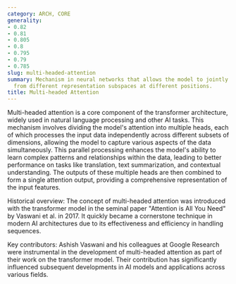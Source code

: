 ```yaml
---
category: ARCH, CORE
generality:
- 0.82
- 0.81
- 0.805
- 0.8
- 0.795
- 0.79
- 0.785
slug: multi-headed-attention
summary: Mechanism in neural networks that allows the model to jointly attend to information
  from different representation subspaces at different positions.
title: Multi-headed Attention
---
```


Multi-headed attention is a core component of the transformer architecture, widely used in natural language processing and other AI tasks. This mechanism involves dividing the model's attention into multiple heads, each of which processes the input data independently across different subsets of dimensions, allowing the model to capture various aspects of the data simultaneously. This parallel processing enhances the model's ability to learn complex patterns and relationships within the data, leading to better performance on tasks like translation, text summarization, and contextual understanding. The outputs of these multiple heads are then combined to form a single attention output, providing a comprehensive representation of the input features.

Historical overview: The concept of multi-headed attention was introduced with the transformer model in the seminal paper "Attention is All You Need" by Vaswani et al. in 2017. It quickly became a cornerstone technique in modern AI architectures due to its effectiveness and efficiency in handling sequences.

Key contributors: Ashish Vaswani and his colleagues at Google Research were instrumental in the development of multi-headed attention as part of their work on the transformer model. Their contribution has significantly influenced subsequent developments in AI models and applications across various fields.